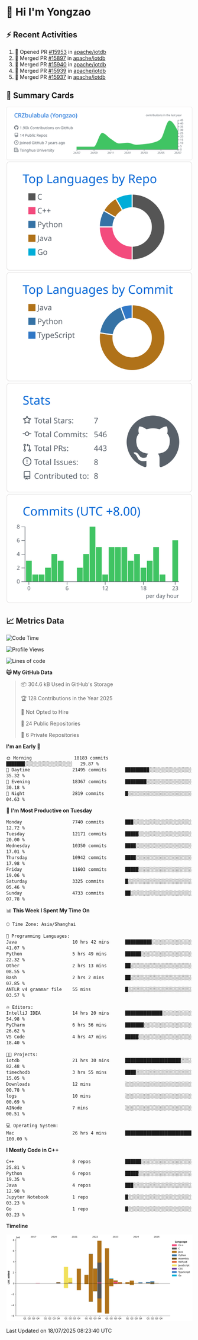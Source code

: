 # 👋 Hi I'm Yongzao

## ⚡ Recent Activities
<!--START_SECTION:activity-->
1. 💪 Opened PR [#15953](https://github.com/apache/iotdb/pull/15953) in [apache/iotdb](https://github.com/apache/iotdb)
2. 🎉 Merged PR [#15897](https://github.com/apache/iotdb/pull/15897) in [apache/iotdb](https://github.com/apache/iotdb)
3. 🎉 Merged PR [#15940](https://github.com/apache/iotdb/pull/15940) in [apache/iotdb](https://github.com/apache/iotdb)
4. 🎉 Merged PR [#15939](https://github.com/apache/iotdb/pull/15939) in [apache/iotdb](https://github.com/apache/iotdb)
5. 🎉 Merged PR [#15937](https://github.com/apache/iotdb/pull/15937) in [apache/iotdb](https://github.com/apache/iotdb)
<!--END_SECTION:activity-->

## 🎑 Summary Cards

[![](https://raw.githubusercontent.com/CRZbulabula/CRZbulabula/main/profile-summary-card-output/github/0-profile-details.svg)](https://github.com/vn7n24fzkq/github-profile-summary-cards)
[![](https://raw.githubusercontent.com/CRZbulabula/CRZbulabula/main/profile-summary-card-output/github/1-repos-per-language.svg)](https://github.com/vn7n24fzkq/github-profile-summary-cards) [![](https://raw.githubusercontent.com/CRZbulabula/CRZbulabula/main/profile-summary-card-output/github/2-most-commit-language.svg)](https://github.com/vn7n24fzkq/github-profile-summary-cards)
[![](https://raw.githubusercontent.com/CRZbulabula/CRZbulabula/main/profile-summary-card-output/github/3-stats.svg)](https://github.com/vn7n24fzkq/github-profile-summary-cards) [![](https://raw.githubusercontent.com/CRZbulabula/CRZbulabula/main/profile-summary-card-output/github/4-productive-time.svg)](https://github.com/vn7n24fzkq/github-profile-summary-cards)

## 📈 Metrics Data

<!--START_SECTION:waka-->
![Code Time](http://img.shields.io/badge/Code%20Time-1%2C074%20hrs%2042%20mins-blue)

![Profile Views](http://img.shields.io/badge/Profile%20Views-1-blue)

![Lines of code](https://img.shields.io/badge/From%20Hello%20World%20I%27ve%20Written-34.0%20million%20lines%20of%20code-blue)

**🐱 My GitHub Data** 

> 📦 304.6 kB Used in GitHub's Storage 
 > 
> 🏆 128 Contributions in the Year 2025
 > 
> 🚫 Not Opted to Hire
 > 
> 📜 24 Public Repositories 
 > 
> 🔑 6 Private Repositories 
 > 
**I'm an Early 🐤** 

```text
🌞 Morning                18183 commits       ███████░░░░░░░░░░░░░░░░░░   29.87 % 
🌆 Daytime                21495 commits       █████████░░░░░░░░░░░░░░░░   35.32 % 
🌃 Evening                18367 commits       ████████░░░░░░░░░░░░░░░░░   30.18 % 
🌙 Night                  2819 commits        █░░░░░░░░░░░░░░░░░░░░░░░░   04.63 % 
```
📅 **I'm Most Productive on Tuesday** 

```text
Monday                   7740 commits        ███░░░░░░░░░░░░░░░░░░░░░░   12.72 % 
Tuesday                  12171 commits       █████░░░░░░░░░░░░░░░░░░░░   20.00 % 
Wednesday                10350 commits       ████░░░░░░░░░░░░░░░░░░░░░   17.01 % 
Thursday                 10942 commits       ████░░░░░░░░░░░░░░░░░░░░░   17.98 % 
Friday                   11603 commits       █████░░░░░░░░░░░░░░░░░░░░   19.06 % 
Saturday                 3325 commits        █░░░░░░░░░░░░░░░░░░░░░░░░   05.46 % 
Sunday                   4733 commits        ██░░░░░░░░░░░░░░░░░░░░░░░   07.78 % 
```


📊 **This Week I Spent My Time On** 

```text
🕑︎ Time Zone: Asia/Shanghai

💬 Programming Languages: 
Java                     10 hrs 42 mins      ██████████░░░░░░░░░░░░░░░   41.07 % 
Python                   5 hrs 49 mins       ██████░░░░░░░░░░░░░░░░░░░   22.32 % 
Other                    2 hrs 13 mins       ██░░░░░░░░░░░░░░░░░░░░░░░   08.55 % 
Bash                     2 hrs 2 mins        ██░░░░░░░░░░░░░░░░░░░░░░░   07.85 % 
ANTLR v4 grammar file    55 mins             █░░░░░░░░░░░░░░░░░░░░░░░░   03.57 % 

🔥 Editors: 
IntelliJ IDEA            14 hrs 20 mins      ██████████████░░░░░░░░░░░   54.98 % 
PyCharm                  6 hrs 56 mins       ███████░░░░░░░░░░░░░░░░░░   26.62 % 
VS Code                  4 hrs 47 mins       █████░░░░░░░░░░░░░░░░░░░░   18.40 % 

🐱‍💻 Projects: 
iotdb                    21 hrs 30 mins      █████████████████████░░░░   82.48 % 
timechodb                3 hrs 55 mins       ████░░░░░░░░░░░░░░░░░░░░░   15.05 % 
Downloads                12 mins             ░░░░░░░░░░░░░░░░░░░░░░░░░   00.78 % 
logs                     10 mins             ░░░░░░░░░░░░░░░░░░░░░░░░░   00.69 % 
AINode                   7 mins              ░░░░░░░░░░░░░░░░░░░░░░░░░   00.51 % 

💻 Operating System: 
Mac                      26 hrs 4 mins       █████████████████████████   100.00 % 
```

**I Mostly Code in C++** 

```text
C++                      8 repos             ██████░░░░░░░░░░░░░░░░░░░   25.81 % 
Python                   6 repos             █████░░░░░░░░░░░░░░░░░░░░   19.35 % 
Java                     4 repos             ███░░░░░░░░░░░░░░░░░░░░░░   12.90 % 
Jupyter Notebook         1 repo              █░░░░░░░░░░░░░░░░░░░░░░░░   03.23 % 
Go                       1 repo              █░░░░░░░░░░░░░░░░░░░░░░░░   03.23 % 
```



**Timeline**

![Lines of Code chart](https://raw.githubusercontent.com/CRZbulabula/CRZbulabula/main/assets/bar_graph.png)


 Last Updated on 18/07/2025 08:23:40 UTC
<!--END_SECTION:waka-->

